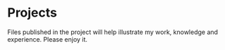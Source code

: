 # Projects
 Files published in the project will help illustrate my work, knowledge and experience. Please enjoy it.
